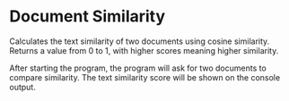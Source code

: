 # Document Similarity
Calculates the text similarity of two documents using cosine similarity. Returns a value from 0 to 1, with higher scores meaning higher similarity.

After starting the program, the program will ask for two documents to compare similarity.
The text similarity score will be shown on the console output.
